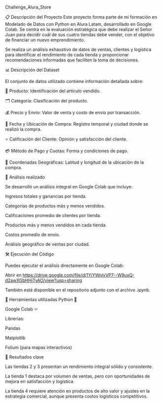 Challenge_Alura_Store

📋 Descripción del Proyecto
Este proyecto forma parte de mi formación en Modelado de Datos con Python en Alura Latam, desarrollado en Google Colab. Se centra en la evaluación estratégica que debe realizar el Señor Juan para decidir cuál de sus cuatro tiendas debe vender, con el objetivo de financiar un nuevo emprendimiento.

Se realiza un análisis exhaustivo de datos de ventas, clientes y logística para identificar el rendimiento de cada tienda y proporcionar recomendaciones informadas que faciliten la toma de decisiones.


📊 Descripción del Dataset

El conjunto de datos utilizado contiene información detallada sobre:

🛒 Producto: Identificación del artículo vendido.

🗂️ Categoría: Clasificación del producto.

💰 Precio y Envío: Valor de venta y costo de envío por transacción.

📅 Fecha y Ubicación de Compra: Registro temporal y ciudad donde se realizó la compra.

⭐ Calificación del Cliente: Opinión y satisfacción del cliente.

💳 Método de Pago y Cuotas: Forma y condiciones de pago.

📍 Coordenadas Geográficas: Latitud y longitud de la ubicación de la compra.



🧪 Análisis realizado

Se desarrolló un análisis integral en Google Colab que incluye:

Ingresos totales y ganancias por tienda.

Categorías de productos más y menos vendidos.

Calificaciones promedio de clientes por tienda.

Productos más y menos vendidos en cada tienda.

Costos promedio de envío.

Análisis geográfico de ventas por ciudad.



🛠️ Ejecución del Código

Puedes ejecutar el análisis directamente en Google Colab:

Abrir en https://drive.google.com/file/d/1YjYWnIyVP7--W9uxQ-d2awXGbHHjTyAO/view?usp=sharing

También está disponible en el repositorio adjunto con el archivo .ipynb.


🧰 Herramientas utilizadas
Python 🐍

Google Colab ♾️

Librerías:

Pandas

Matplotlib

Folium (para mapas interactivos)



📌 Resultados clave

Las tiendas 2 y 3 presentan un rendimiento integral sólido y consistente.

La tienda 1 destaca por volumen de ventas, pero con oportunidades de mejora en satisfacción y logística.

La tienda 4 requiere atención en productos de alto valor y ajustes en la estrategia comercial, aunque presenta costos logísticos competitivos.

